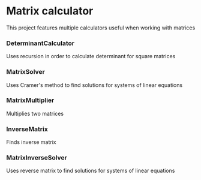 # Matrix calculator
This project features multiple calculators useful when working with matrices

### DeterminantCalculator
Uses recursion in order to calculate determinant for square matrices

### MatrixSolver
Uses Cramer's method to find solutions for systems of linear equations

### MatrixMultiplier
Multiplies two matrices

### InverseMatrix
Finds inverse matrix

### MatrixInverseSolver
Uses reverse matrix to find solutions for systems of linear equations